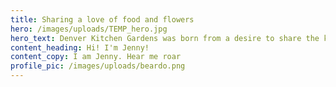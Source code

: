 ```yaml
---
title: Sharing a love of food and flowers
hero: /images/uploads/TEMP_hero.jpg
hero_text: Denver Kitchen Gardens was born from a desire to share the knowledge and expertise I have gained over the years as an avid home gardener and urban homesteader.
content_heading: Hi! I'm Jenny!
content_copy: I am Jenny. Hear me roar
profile_pic: /images/uploads/beardo.png
---
```

